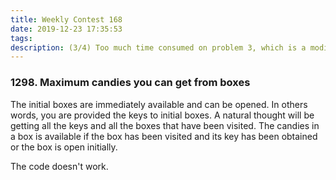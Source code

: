 ```yaml
---
title: Weekly Contest 168
date: 2019-12-23 17:35:53
tags:
description: (3/4) Too much time consumed on problem 3, which is a modified version of siding window. The description of the fourth problem is confusing. It turns out to be a typical BFS problem. Failed to work it out within half an hour.
---
```


### 1298. Maximum candies you can get from boxes

The initial boxes are immediately available and can be opened. In others words, you are provided the keys to initial boxes. A natural thought will be getting all the keys and all the boxes that have been visited. The candies in a box is available if the box has been visited and its key has been obtained or the box is open initially.

The code doesn't work.



